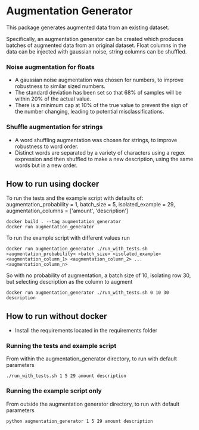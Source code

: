 # Augmentation Generator
This package generates augmented data from an existing dataset.

Specifically, an augmentation generator can be created which produces batches of augmented data from an original dataset. Float columns in the data can be injected with gaussian noise, string columns can be shuffled.

### Noise augmentation for floats
- A gaussian noise augmentation was chosen for numbers, to improve robustness to similar sized numbers.
- The standard deviation has been set so that 68% of samples will be within 20% of the actual value.
- There is a minimum cap at 10% of the true value to prevent the sign of the number changing, leading to potential misclassifications.

### Shuffle augmentation for strings
- A word shuffling augmentation was chosen for strings, to improve robustness to word order. 
- Distinct words are separated by a variety of characters using a regex expression and then shuffled to make a new description, using the same words but in a new order.


## How to run using docker
To run the tests and the example script with defaults of:
augmentation_probability = 1,
batch_size = 5,
isolated_example = 29,
augmentation_columns = ['amount', 'description']
```
docker build . --tag augmentation_generator
docker run augmentation_generator
```

To run the example script with different values run
```
docker run augmentation_generator ./run_with_tests.sh <augmentation_probability> <batch_size> <isolated_example> <augmentation_column_1> <augmentation_column_2> ... <augmentation_column_n>
```

So with no probability of augmentation, a batch size of 10, isolating row 30, but selecting description as the column to augment
```
docker run augmentation_generator ./run_with_tests.sh 0 10 30 description
```

## How to run without docker
- Install the requirements located in the requirements folder

### Running the tests and example script
From within the augmentation_generator directory, to run with default parameters
```
./run_with_tests.sh 1 5 29 amount description
```

### Running the example script only
From outside the augmentation generator directory, to run with default parameters
```
python augmentation_generator 1 5 29 amount description
```